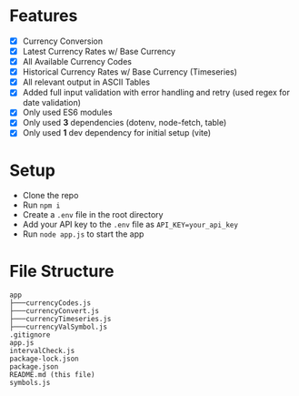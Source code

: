 # Features

- [x] Currency Conversion
- [x] Latest Currency Rates w/ Base Currency
- [x] All Available Currency Codes
- [x] Historical Currency Rates w/ Base Currency (Timeseries)
- [x] All relevant output in ASCII Tables
- [x] Added full input validation with error handling and retry (used regex for date validation)
- [x] Only used ES6 modules
- [x] Only used **3** dependencies (dotenv, node-fetch, table)
- [x] Only used **1** dev dependency for initial setup (vite)

# Setup

- Clone the repo
- Run `npm i`
- Create a `.env` file in the root directory
- Add your API key to the `.env` file as `API_KEY=your_api_key`
- Run `node app.js` to start the app

# File Structure

```
app
├───currencyCodes.js
├───currencyConvert.js
├───currencyTimeseries.js
├───currencyValSymbol.js
.gitignore
app.js
intervalCheck.js
package-lock.json
package.json
README.md (this file)
symbols.js
```
